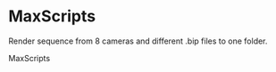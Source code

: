 MaxScripts
=============
Render sequence from 8 cameras and different .bip files to one folder.

MaxScripts
